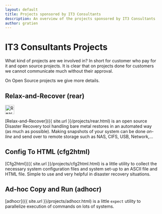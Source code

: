 ```yaml
---
layout: default
title: Projects sponsored by IT3 Consultants
description: An overview of the projects sponsored by IT3 Consultants
author: gratien
---
```


# IT3 Consultants Projects

What kind of projects are we involved in? In short for customer who pay for it and open source projects. It is clear that on projects done for customers we cannot communicate much without their approval.

On Open Source projects we give more details.

## Relax-and-Recover (rear)

<img src="{{ site.url }}/images/logo/rear_logo_100.png" width="30" height="30" alt="Rear logo">

[Relax-and-Recover]({{ site.url }}/projects/rear.html) is an open source Disaster Recovery tool handling bare metal restores in an automated way (as much as possible). Making snapshots of your system can be done *on-line* and send over to remote storage such as NAS, CIFS, USB, Network,...

## Config To HTML (cfg2html)

[Cfg2html]({{ site.url }}/projects/cfg2html.html) is a little utility to collect the necessary system configuration files and system set-up to an ASCII file and HTML file. Simple to use and very helpful in disaster recovery situations.

## Ad-hoc Copy and Run (adhocr)

[adhocr]({{ site.url }}/projects/adhocr.html) is a little `expect` utility to parallelize execution of commands on lots of systems.
